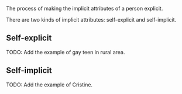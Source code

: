 The process of making the implicit attributes of a person explicit.

There are two kinds of implicit attributes: self-explicit and self-implicit.

## Self-explicit

TODO: Add the example of gay teen in rural area.
## Self-implicit

TODO: Add the example of Cristine.